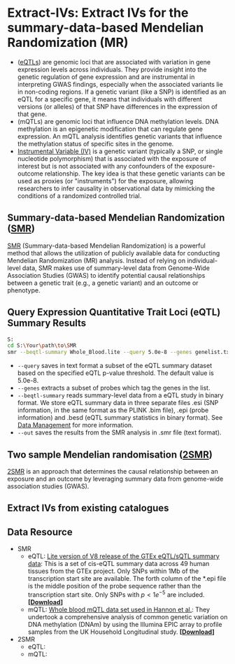 # Extract-IVs: Extract IVs for the summary-data-based Mendelian Randomization (MR)

- ([eQTLs](https://en.wikipedia.org/wiki/Expression_quantitative_trait_loci)) are genomic loci that are associated with variation in gene expression levels across individuals. They provide insight into the genetic regulation of gene expression and are instrumental in interpreting GWAS findings, especially when the associated variants lie in non-coding regions. If a genetic variant (like a SNP) is identified as an eQTL for a specific gene, it means that individuals with different versions (or alleles) of that SNP have differences in the expression of that gene.
- (mQTLs) are genomic loci that influence DNA methylation levels. DNA methylation is an epigenetic modification that can regulate gene expression. An mQTL analysis identifies genetic variants that influence the methylation status of specific sites in the genome.
- [Instrumental Variable (IV)](https://en.wikipedia.org/wiki/Instrumental_variables_estimation) is a genetic variant (typically a SNP, or single nucleotide polymorphism) that is associated with the exposure of interest but is not associated with any confounders of the exposure-outcome relationship. The key idea is that these genetic variants can be used as proxies (or "instruments") for the exposure, allowing researchers to infer causality in observational data by mimicking the conditions of a randomized controlled trial.

## Summary-data-based Mendelian Randomization ([SMR](https://yanglab.westlake.edu.cn/software/smr/#Overview))
[SMR](https://yanglab.westlake.edu.cn/software/smr/#Overview) (Summary-data-based Mendelian Randomization) is a powerful method that allows the utilization of publicly available data for conducting Mendelian Randomization (MR) analysis. Instead of relying on individual-level data, SMR makes use of summary-level data from Genome-Wide Association Studies (GWAS) to identify potential causal relationships between a genetic trait (e.g., a genetic variant) and an outcome or phenotype.

## Query Expression Quantitative Trait Loci (eQTL) Summary Results
```bash
S:
cd S:\Your\path\to\SMR
smr --beqtl-summary Whole_Blood.lite --query 5.0e-8 --genes genelist.txt --out myquery_lite
```

- `--query` saves in text format a subset of the eQTL summary dataset based on the specified eQTL p-value threshold. The default value is 5.0e-8.
- `--genes` extracts a subset of probes which tag the genes in the list.
- `--beqtl-summary` reads summary-level data from a eQTL study in binary format. We store eQTL summary data in three separate files .esi (SNP information, in the same format as the PLINK .bim file), .epi (probe information) and .besd (eQTL summary statistics in binary format). See [Data Management](https://yanglab.westlake.edu.cn/software/smr/#DataManagement) for more information.
- `--out` saves the results from the SMR analysis in .smr file (text format).

## Two sample Mendelian randomisation ([2SMR](https://mrcieu.github.io/TwoSampleMR/index.html))
[2SMR](https://mrcieu.github.io/TwoSampleMR/articles/introduction.html) is an approach that determines the causal relationship between an exposure and an outcome by leveraging summary data from genome-wide association studies (GWAS).

## Extract IVs from existing catalogues

## Data Resource
- SMR
  - eQTL: [Lite version of V8 release of the GTEx eQTL/sQTL summary data](https://www.science.org/doi/10.1126/science.aaz1776?url_ver=Z39.88-2003&rfr_id=ori:rid:crossref.org&rfr_dat=cr_pub%20%200pubmed): This is a set of cis-eQTL summary data across 49 human tissues from the GTEx project. Only SNPs within 1Mb of the transcription start site are available. The forth column of the *.epi file is the middle position of the probe sequence rather than the transcription start site. Only SNPs with $p < 1e^{-5}$ are included. **[[Download](https://yanglab.westlake.edu.cn/data/SMR/GTEx_V8_cis_eqtl_summary_lite.tar)]**
  - mQTL: [Whole blood mQTL data set used in Hannon et al.](https://www.sciencedirect.com/science/article/pii/S0002929718303185?via=ihub): They undertook a comprehensive analysis of common genetic variation on DNA methylation (DNAm) by using the Illumina EPIC array to profile samples from the UK Household Longitudinal study. **[[Download](https://yanglab.westlake.edu.cn/data/SMR/US_mQTLS_SMR_format.zip)]**
- 2SMR
  - eQTL:
  - mQTL:
















 <!--- <p> <a href="https://yanglab.westlake.edu.cn/data/SMR/GTEx_V8_cis_eqtl_summary_lite.tar"> <img src="https://img.shields.io/badge/-Download-blue?style=plastic" height="25px"> <p> -->

 
